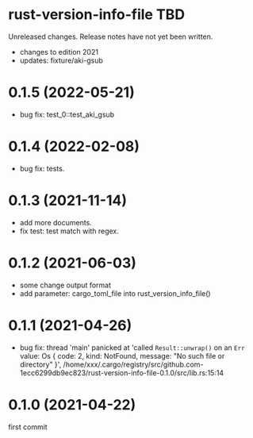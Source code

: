 rust-version-info-file TBD
===
Unreleased changes. Release notes have not yet been written.

* changes to edition 2021
* updates: fixture/aki-gsub

0.1.5 (2022-05-21)
=====

* bug fix: test_0::test_aki_gsub

0.1.4 (2022-02-08)
=====

* bug fix: tests.

0.1.3 (2021-11-14)
=====

* add more documents.
* fix test: test match with regex.

0.1.2 (2021-06-03)
=====

* some change output format
* add parameter: cargo_toml_file into rust_version_info_file()

0.1.1 (2021-04-26)
=====

* bug fix: thread 'main' panicked at 'called `Result::unwrap()` on an `Err` value: Os { code: 2, kind: NotFound, message: "No such file or directory" }', /home/xxx/.cargo/registry/src/github.com-1ecc6299db9ec823/rust-version-info-file-0.1.0/src/lib.rs:15:14

0.1.0 (2021-04-22)
=====
first commit
